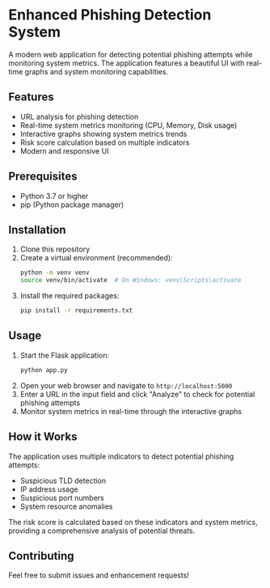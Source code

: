 # Enhanced Phishing Detection System

A modern web application for detecting potential phishing attempts while monitoring system metrics. The application features a beautiful UI with real-time graphs and system monitoring capabilities.

## Features

- URL analysis for phishing detection
- Real-time system metrics monitoring (CPU, Memory, Disk usage)
- Interactive graphs showing system metrics trends
- Risk score calculation based on multiple indicators
- Modern and responsive UI

## Prerequisites

- Python 3.7 or higher
- pip (Python package manager)

## Installation

1. Clone this repository
2. Create a virtual environment (recommended):
   ```bash
   python -m venv venv
   source venv/bin/activate  # On Windows: venv\Scripts\activate
   ```
3. Install the required packages:
   ```bash
   pip install -r requirements.txt
   ```

## Usage

1. Start the Flask application:
   ```bash
   python app.py
   ```
2. Open your web browser and navigate to `http://localhost:5000`
3. Enter a URL in the input field and click "Analyze" to check for potential phishing attempts
4. Monitor system metrics in real-time through the interactive graphs

## How it Works

The application uses multiple indicators to detect potential phishing attempts:
- Suspicious TLD detection
- IP address usage
- Suspicious port numbers
- System resource anomalies

The risk score is calculated based on these indicators and system metrics, providing a comprehensive analysis of potential threats.

## Contributing

Feel free to submit issues and enhancement requests! 